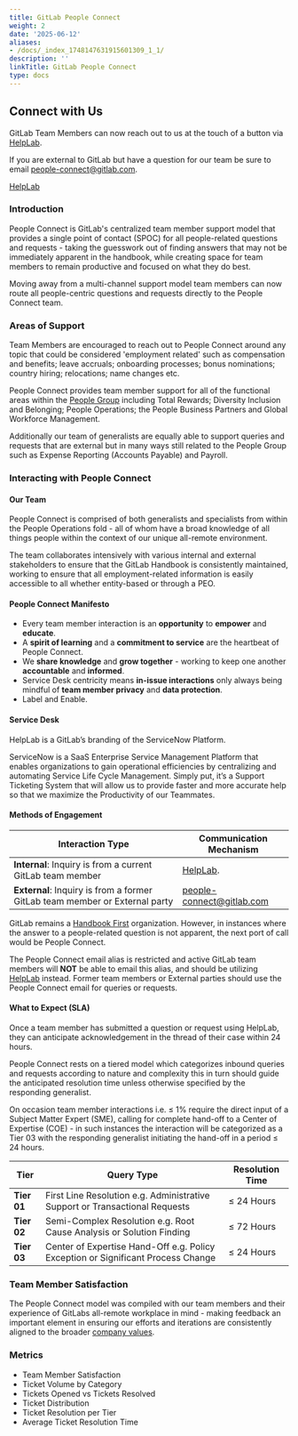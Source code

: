 ```yaml
---
title: GitLab People Connect
weight: 2
date: '2025-06-12'
aliases:
- /docs/_index_1748147631915601309_1_1/
description: ''
linkTitle: GitLab People Connect
type: docs
---
```


## <i class="far fa-paper-plane"></i> Connect with Us

GitLab Team Members can now reach out to us at the touch of a button via [HelpLab](/handbook/business-technology/enterprise-applications/guides/helplab-guide/#how-do-i-use-helplab).

If you are external to GitLab but have a question for our team be sure to email people-connect@gitlab.com.

<a href="https://helplab.gitlab.systems/esc" class="btn btn-primary btn-lg"><i class="fa-brands fa-slack"></i> HelpLab</a>

### Introduction

People Connect is GitLab's centralized team member support model that provides a single point of contact (SPOC) for all people-related questions and requests - taking the guesswork out of finding answers that may not be immediately apparent in the handbook, while creating space for team members to remain productive and focused on what they do best.

Moving away from a multi-channel support model team members can now route all people-centric questions and requests directly to the People Connect team.

### Areas of Support

Team Members are encouraged to reach out to People Connect around any topic that could be considered 'employment related' such as compensation and benefits; leave accruals; onboarding processes; bonus nominations; country hiring; relocations; name changes etc.

People Connect provides team member support for all of the functional areas within the [People Group](/handbook/people-group/) including Total Rewards; Diversity Inclusion and Belonging; People Operations; the People Business Partners and Global Workforce Management.

Additionally our team of generalists are equally able to support queries and requests that are external but in many ways still related to the People Group such as Expense Reporting (Accounts Payable) and Payroll.

### Interacting with People Connect

#### Our Team

People Connect is comprised of both generalists and specialists from within the People Operations fold - all of whom have a broad knowledge of all things people within the context of our unique all-remote environment.

The team collaborates intensively with various internal and external stakeholders to ensure that the GitLab Handbook is consistently maintained, working to ensure that all employment-related information is easily accessible to all whether entity-based or through a PEO.

#### People Connect Manifesto

- Every team member interaction is an **opportunity** to **empower** and **educate**.
- A **spirit of learning** and a **commitment to service** are the heartbeat of People Connect.
- We **share knowledge** and **grow together** - working to keep one another **accountable** and **informed**.
- Service Desk centricity means **in-issue interactions** only always being mindful of **team member privacy** and **data protection**.
- Label and Enable.

#### Service Desk

HelpLab is a GitLab’s branding of the ServiceNow Platform.

ServiceNow is a SaaS Enterprise Service Management Platform that enables organizations to gain operational efficiencies by centralizing and automating Service Life Cycle Management. Simply put, it’s a Support Ticketing System that will allow us to provide faster and more accurate help so that we maximize the Productivity of our Teammates.

#### Methods of Engagement

| Interaction Type | Communication Mechanism |
| ----- | ----- |
| **Internal**: Inquiry is from a current GitLab team member | [HelpLab](/handbook/business-technology/enterprise-applications/guides/helplab-guide/#how-do-i-use-helplab). |
| **External**: Inquiry is from a former GitLab team member or External party | people-connect@gitlab.com |

GitLab remains a [Handbook First](/handbook/about/handbook-usage/#why-handbook-first) organization. However, in instances where the answer to a people-related question is not apparent, the next port of call would be People Connect.

The People Connect email alias is restricted and active GitLab team members will **NOT** be able to email this alias, and should be utilizing [HelpLab](/handbook/business-technology/enterprise-applications/guides/helplab-guide/#how-do-i-use-helplab) instead. Former team members or External parties should use the People Connect email for queries or requests.

#### What to Expect (SLA)

Once a team member has submitted a question or request using HelpLab, they can anticipate acknowledgement in the thread of their case within 24 hours.

People Connect rests on a tiered model which categorizes inbound queries and requests according to nature and complexity this in turn should guide the anticipated resolution time unless otherwise specified by the responding generalist.

On occasion team member interactions i.e. ≤ 1% require the direct input of a Subject Matter Expert (SME), calling for complete hand-off to a Center of Expertise (COE) - in such instances the interaction will be categorized as a Tier 03 with the responding generalist initiating the hand-off in a period ≤ 24 hours.

| Tier | Query Type | Resolution Time |
| --- | --- | --- |
| **Tier 01** | First Line Resolution e.g. Administrative Support or Transactional Requests | ≤ 24 Hours |
| **Tier 02** | Semi-Complex Resolution e.g. Root Cause Analysis or Solution Finding | ≤ 72 Hours |
| **Tier 03** | Center of Expertise Hand-Off e.g. Policy Exception or Significant Process Change | ≤ 24 Hours |

### Team Member Satisfaction

The People Connect model was compiled with our team members and their experience of GitLabs all-remote workplace in mind - making feedback an important element in ensuring our efforts and iterations are consistently aligned to the broader [company values](/handbook/values/).

### Metrics

- Team Member Satisfaction
- Ticket Volume by Category
- Tickets Opened vs Tickets Resolved
- Ticket Distribution
- Ticket Resolution per Tier
- Average Ticket Resolution Time
